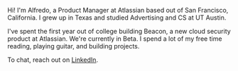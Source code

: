 Hi! I'm Alfredo, a Product Manager at Atlassian based out of San Francisco, California.
I grew up in Texas and studied Advertising and CS at UT Austin. 

I've spent the first year out of college building Beacon, a new cloud security product at Atlassian.
We're currently in Beta. I spend a lot of my free time reading, playing guitar, and building projects. 

To chat, reach out on [LinkedIn](https://www.linkedin.com/in/alfredohuitron/). 